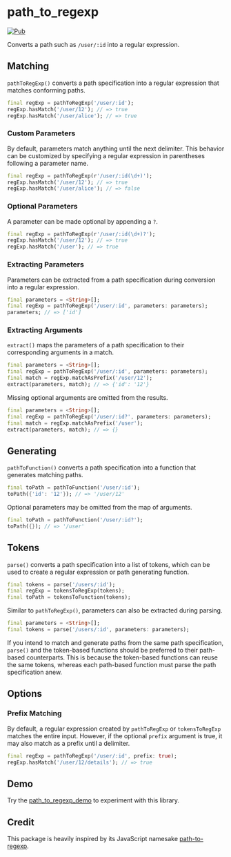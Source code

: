 # path\_to\_regexp

[![Pub](https://img.shields.io/pub/v/path_to_regexp.svg)](https://pub.dartlang.org/packages/path_to_regexp)

Converts a path such as `/user/:id` into a regular expression.

## Matching

`pathToRegExp()` converts a path specification into a regular expression that
matches conforming paths.

```dart
final regExp = pathToRegExp('/user/:id');
regExp.hasMatch('/user/12'); // => true
regExp.hasMatch('/user/alice'); // => true
```

### Custom Parameters

By default, parameters match anything until the next delimiter. This behavior
can be customized by specifying a regular expression in parentheses following
a parameter name.

```dart
final regExp = pathToRegExp(r'/user/:id(\d+)');
regExp.hasMatch('/user/12'); // => true
regExp.hasMatch('/user/alice'); // => false
```

### Optional Parameters

A parameter can be made optional by appending a `?`.

```dart
final regExp = pathToRegExp(r'/user/:id(\d+)?');
regExp.hasMatch('/user/12'); // => true
regExp.hasMatch('/user'); // => true
```

### Extracting Parameters

Parameters can be extracted from a path specification during conversion into a
regular expression.

```dart
final parameters = <String>[];
final regExp = pathToRegExp('/user/:id', parameters: parameters);
parameters; // => ['id']
```

### Extracting Arguments

`extract()` maps the parameters of a path specification to their corresponding
arguments in a match.

```dart
final parameters = <String>[];
final regExp = pathToRegExp('/user/:id', parameters: parameters);
final match = regExp.matchAsPrefix('/user/12');
extract(parameters, match); // => {'id': '12'}
```

Missing optional arguments are omitted from the results.

```dart
final parameters = <String>[];
final regExp = pathToRegExp('/user/:id?', parameters: parameters);
final match = regExp.matchAsPrefix('/user');
extract(parameters, match); // => {}
```

## Generating

`pathToFunction()` converts a path specification into a function that generates
matching paths.

```dart
final toPath = pathToFunction('/user/:id');
toPath({'id': '12'}); // => '/user/12'
```

Optional parameters may be omitted from the map of arguments.

```dart
final toPath = pathToFunction('/user/:id?');
toPath({}); // => '/user'
```

## Tokens

`parse()` converts a path specification into a list of tokens, which can be
used to create a regular expression or path generating function.

```dart
final tokens = parse('/users/:id');
final regExp = tokensToRegExp(tokens);
final toPath = tokensToFunction(tokens);
```

Similar to `pathToRegExp()`, parameters can also be extracted during parsing.

```dart
final parameters = <String>[];
final tokens = parse('/users/:id', parameters: parameters);
```

If you intend to match and generate paths from the same path specification,
`parse()` and the token-based functions should be preferred to their path-based
counterparts. This is because the token-based functions can reuse the same
tokens, whereas each path-based function must parse the path specification anew.

## Options

### Prefix Matching

By default, a regular expression created by `pathToRegExp` or `tokensToRegExp`
matches the entire input. However, if the optional `prefix` argument is true, it
may also match as a prefix until a delimiter.

```dart
final regExp = pathToRegExp('/user/:id', prefix: true);
regExp.hasMatch('/user/12/details'); // => true
```

## Demo

Try the [path\_to\_regexp\_demo][path-to-regexp-demo] to experiment with this
library.

## Credit

This package is heavily inspired by its JavaScript namesake
[path-to-regexp][path-to-regexp-js].

[path-to-regexp-demo]: https://path-to-regexp.firebaseapp.com
[path-to-regexp-js]: https://github.com/pillarjs/path-to-regexp
